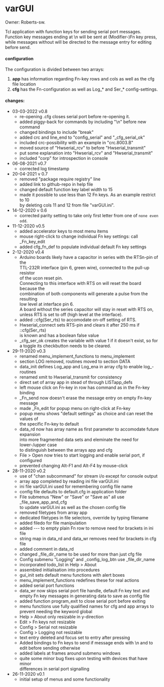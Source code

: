 # varGUI
Owner: Roberts-sw.

Tcl application with function keys for sending serial port messages.  
Function key messages ending at \n will be sent at (Modifier-)Fn key press,  
while messages without will be directed to the message entry for editing before send.

#### configuration

The configuration is divided between two arrays:

1. **app** has information regarding Fn-key rows and cols as well as the cfg file location
2. **cfg** has the Fn-configuration as well as Log\_* and Ser\_* config-settings.

#### changes:

- 03-03-2022 v0.8
  - re-opening .cfg closes serial port before re-opening it.
  - added piggy-back for commands by including "\n" before new command
  - changed bindings to include "break"
  - added crc and line_end to "config_serial" and "_cfg_serial_ok"
  - included crc-possibility with an example in "crc.8003.B"
  - moved source of "Hwserial_rcv" to before "Hwserial_transmit"
  - put some explanation into "Hwserial_rcv" and "Hwserial_transmit"
  - included "corp" for introspection in console
- 06-08-2021 v0.7
  - corrected log timestamp
- 20-04-2021 v 0.7
  - removed "package require registry" line
  - added link to github-repo in help file
  - changed default function key label width to 15
  - made it possible to use less than 12 Fn keys. As an example restrict to 10  
    by deleting cols 11 and 12 from file "varGUI.ini".
- 14-12-2020 v 0.6
  - corrected parity setting to take only first letter from one of `none even odd`.
- 11-12-2020 v0.5
  - added accelerator keys to most menu items
  - mouse right-click to change individual Fn key settings: call _Fn_key_edit
  - added cfg_fn_def to populate individual default Fn key settings
- 2-12-2020 v0.4
  - Arduino boards likely have a capacitor in series with the RTSn-pin of the  
    TTL-232R interface (pin 6, green wire), connected to the pull-up resistor  
    of the ucon reset pin.  
    Connecting to this interface with RTS on will reset the board because the  
    combination of both components will generate a pulse from the resulting  
    low level at interface pin 6.  
    A board without the series capacitor will stay in reset with RTS on,  
    unless RTS is set to off (high level at the interface).
  - added ::cfg(Ser_rts) to accomodate on-off setting of RTS.
  - Hwserial_connect sets RTS-pin and clears it after 250 ms if ::cfg(Ser_rts)  
    is known and has a boolean false value
  - _cfg_ser_ok creates the variable with value 1 if it doesn't exist, so for  
    a toggle its checkbutton needs to be cleared.
- 29-11-2020 v0.3
  - renamed menu_implement_functions to menu_implement
  - section LOG removed, routines moved to section DATA
  - data_init defines Log_app and Log_ena in array cfg to enable log_-routines
  - renamed xmit to Hwserial_transmit for consistency
  - direct set of array app in stead of through LISTapp_defs
  - left mouse click on Fn-key in row has command as in the Fn-key binding
  - _Fn_send now doesn't erase the message entry on empty Fn-key message
  - made _Fn_edit for popup menu on right-click at Fn-key
  - popup menu shows "default settings" as choice and can reset the values of  
    the specific Fn-key to default
  - data_rd now has array name as first parameter to accomodate future expansion  
    into more fragmented data sets and eleminate the need for lower-/upper case  
    to distinguish between the arrays app and cfg
  - File > Open now tries to start logging and enable serial port, if configured
  - prevented changing Alt-F1 and Alt-F4 by mouse-click
- 28-11-2020 v0.2
  - use of "chan subcommand" for stream i/o except for console output
  - array app completed by reading ini file varGUI.ini
  - ini file varGUI.ini used for remembering config file name
  - config file defaults to default.cfg in application folder
  - File submenus "New" or "Save" or "Save as" all use _file_save_app_and_cfg  
    to update varGUI.ini as well as the chosen config file
  - removed filetypes from array app
  - dedicated filetypes in file selectors, override by typing filename
  - added filedo for file manipulation
  - added --- to empty plain Fn row to remove need for brackets in ini file
  - string map in data_rd and data_wr removes need for brackets in cfg file
  - added comment in data_rd
  - changed _file_dir_name to be used for more than just cfg file
  - Config submenu "Logging" and _config_log_btn use _file_dir_name
  - incorporated todo_list in Help > About
  - assembled initialisation into procedures
  - gui_init sets default menu functions with alert boxes
  - menu_implement_functions redefines these for real actions
  - added serial port functions
  - data_wr now skips serial port file handle, default Fn key text and  
    empty Fn key messages in generating data to save as config file
  - added function program_exit to close serial port before exiting
  - menu functions use fully qualified names for cfg and app arrays to  
    prevent needing the keyword global
  - Help > About only resizable in y-direction
  - Edit > Fn keys not resizable
  - Config > Serial not resizable
  - Config > Logging not resizable
  - text entry deleted and focus set to entry after pressing <Return>
  - Added bindings to Fn keys to send if message ends with \n and to  
    edit before sending otherwise
  - added labels at frames around submenu windows
  - quite some minor bug fixes upon testing with devices that have minor  
    differences in serial port signalling
- 26-11-2020 v0.1
  - initial setup of menus and some functionality
